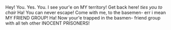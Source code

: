 Hey! You. Yes. You. I see your'e on MY territory!
Get back here! *ties you to chair* Ha! You can never escape!
Come with me, to the basemen- err i mean MY FRIEND GROUP!
Ha! Now your'e trapped in the basmen- friend group with
all teh other INOCENT PRISONERS!
<!---
DuskwillowCoding/DuskwillowCoding is a ✨ special ✨ repository because its `README.md` (this file) appears on your GitHub profile.
You can click the Preview link to take a look at your changes.
--->
